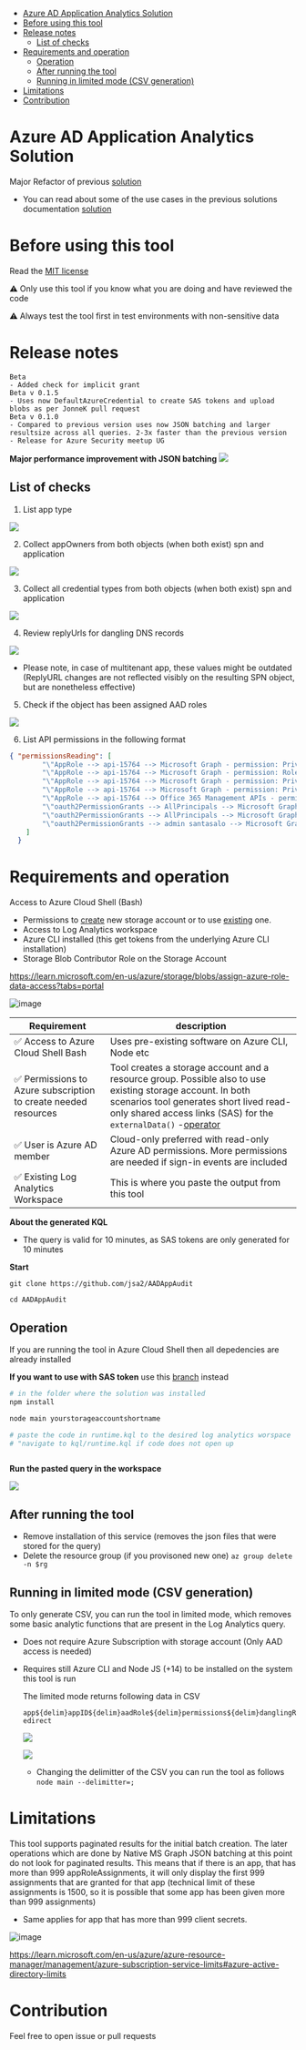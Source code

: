 - [Azure AD Application Analytics Solution](#azure-ad-application-analytics-solution)
- [Before using this tool](#before-using-this-tool)
- [Release notes](#release-notes)
  - [List of checks](#list-of-checks)
- [Requirements and operation](#requirements-and-operation)
  - [Operation](#operation)
  - [After running the tool](#after-running-the-tool)
  - [Running in limited mode (CSV generation)](#running-in-limited-mode-csv-generation)
- [Limitations](#limitations)
- [Contribution](#contribution)


# Azure AD Application Analytics Solution

Major Refactor of previous [solution](https://github.com/jsa2/CloudShellAadApps/tree/public#consent-and-azure-ad-application-analytics-solution) 
 - You can read about some of the use cases in the previous solutions documentation [solution](https://github.com/jsa2/CloudShellAadApps/tree/public#consent-and-azure-ad-application-analytics-solution) 

# Before using this tool 
Read the [MIT license](LICENSE)

⚠ Only use this tool if you know what you are doing and have reviewed the code

⚠ Always test the tool first in test environments with non-sensitive data

# Release notes
    Beta 
    - Added check for implicit grant
    Beta v 0.1.5
    - Uses now DefaultAzureCredential to create SAS tokens and upload blobs as per JonneK pull request
    Beta v 0.1.0
    - Compared to previous version uses now JSON batching and larger resultsize across all queries. 2-3x faster than the previous version
    - Release for Azure Security meetup UG

**Major performance improvement with JSON batching**
![](20230428144229.png)

## List of checks 

1. List app type

![](20230428143147.png)

2. Collect appOwners from both objects (when both exist) spn and application

![](20230308090027.png)

3. Collect all credential types from both objects (when both exist) spn and application

![](20230428143314.png)

4. Review replyUrls for dangling DNS records 

![](20230428143500.png)

- Please note, in case of multitenant app, these values might be outdated (ReplyURL changes are not reflected visibly on the resulting SPN object, but are nonetheless effective)

5. Check if the object has been assigned AAD roles

![](20230428143354.png)

6. List API permissions in the following format 
  ```json
{ "permissionsReading": [
          "\"AppRole --> api-15764 --> Microsoft Graph - permission: PrivilegedAccess.Read.AzureAD\"",
          "\"AppRole --> api-15764 --> Microsoft Graph - permission: RoleManagement.Read.All\"",
          "\"AppRole --> api-15764 --> Microsoft Graph - permission: PrivilegedAccess.Read.AzureResources\"",
          "\"AppRole --> api-15764 --> Microsoft Graph - permission: PrivilegedAccess.Read.AzureADGroup\"",
          "\"AppRole --> api-15764 --> Office 365 Management APIs - permission: ActivityFeed.Read\"",
          "\"oauth2PermissionGrants --> AllPrincipals --> Microsoft Graph - permission: User.Read\"",
          "\"oauth2PermissionGrants --> AllPrincipals --> Microsoft Graph - permission: Directory.AccessAsUser.All\"",
          "\"oauth2PermissionGrants --> admin santasalo --> Microsoft Graph - permission: User.Read\"",
      ]
    }
  ```


# Requirements and operation

Access to Azure Cloud Shell (Bash)
- Permissions to [create](#provision-new) new storage account or to use [existing](#use-existing-storage-account) one.
- Access to Log Analytics workspace 
- Azure CLI installed (this get tokens from the underlying Azure CLI installation)
- Storage Blob Contributor Role on the Storage Account 

https://learn.microsoft.com/en-us/azure/storage/blobs/assign-azure-role-data-access?tabs=portal

![image](https://user-images.githubusercontent.com/58001986/236482756-b5fcbc82-c018-451e-b31d-999a8aa899ac.png)


  
| Requirement                                                    | description                                                                                                                                                                                                                                                                                                                                           |
| -------------------------------------------------------------- | ----------------------------------------------------------------------------------------------------------------------------------------------------------------------------------------------------------------------------------------------------------------------------------------------------------------------------------------------------- |
| ✅ Access to Azure Cloud Shell Bash                             | Uses pre-existing software on Azure CLI, Node etc                                                                                                                                                                                                                                                                                                     |
| ✅ Permissions to Azure subscription to create needed resources | Tool creates a storage account and a resource group. Possible also to use existing storage account. In both scenarios tool generates short lived read-only shared access links (SAS) for the ``externalData()`` -[operator](https://docs.microsoft.com/en-us/azure/data-explorer/kusto/query/externaldata-operator?pivots=azuredataexplorer#examples) |
| ✅ User is Azure AD member                                      | Cloud-only preferred with read-only Azure AD permissions. More permissions are needed if sign-in events are included                                                                                                                                                                                                                                  |
| ✅ Existing Log Analytics Workspace                             | This is where you paste the output from this tool                                                                                                                                                                                                                                                                                                     |


 **About the generated KQL**
- The query is valid for 10 minutes, as SAS tokens are only generated for 10 minutes


**Start**

    git clone https://github.com/jsa2/AADAppAudit

    cd AADAppAudit

## Operation


If you are running the tool in Azure Cloud Shell then all depedencies are already installed

**If you want to use with SAS token** use this [branch](https://github.com/jsa2/AADAppAudit/tree/SASTokenVer#use-existing-storage-account) instead 

```sh
# in the folder where the solution was installed 
npm install

node main yourstorageaccountshortname

# paste the code in runtime.kql to the desired log analytics worspace
# "navigate to kql/runtime.kql if code does not open up



```
**Run the pasted query in the workspace**

![](20230428145234.png)

## After running the tool

- Remove installation of this service (removes the json files that were stored for the query)
- Delete the resource group (if you provisoned new one) ``az group delete -n $rg`` 


## Running in limited mode (CSV generation)

To only generate CSV, you can run the tool in limited mode, which removes some basic analytic functions that are present in the Log Analytics query.

- Does not require Azure Subscription with storage account (Only AAD access is needed)
- Requires still Azure CLI and Node JS (+14) to be installed on the system this tool is run
  
    The limited mode returns following data in CSV

    ``app${delim}appID${delim}aadRole${delim}permissions${delim}danglingRedirect`` 

    ![](20230519165316.png)

    ![](20230519164812.png)
  

  - Changing the delimitter of the CSV you can run the tool as follows ``node main --delimitter=;`` 





# Limitations

This tool supports paginated results for the initial batch creation. The later operations which are done by Native MS Graph JSON batching at this point do not look for paginated results. This means that if there is an app, that has more than 999 appRoleAssignments, it will only display the first 999 assignments that are granted for that app (technical limit of these assignments is 1500, so it is possible that some app has been given more than 999 assignments)
- Same applies for app that has more than 999 client secrets.

![image](https://user-images.githubusercontent.com/58001986/236419306-5ff03c15-bb47-4829-a93e-f6d5d6bd8fde.png)

https://learn.microsoft.com/en-us/azure/azure-resource-manager/management/azure-subscription-service-limits#azure-active-directory-limits


# Contribution
Feel free to open issue or pull requests
